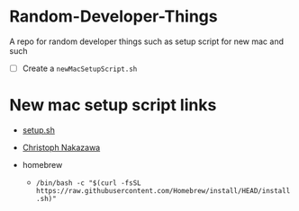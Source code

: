# Random-Developer-Things
A repo for random developer things such as setup script for new mac and such
- [ ] Create a `newMacSetupScript.sh`



# New mac setup script links
- [setup.sh](https://gist.github.com/bradp/bea76b16d3325f5c47d4)
- [Christoph Nakazawa](https://cpojer.net/posts/set-up-a-new-mac-fast)


- homebrew
    - `/bin/bash -c "$(curl -fsSL https://raw.githubusercontent.com/Homebrew/install/HEAD/install.sh)"`
